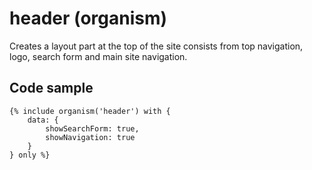 # header (organism)

Creates a layout part at the top of the site consists from top navigation, logo, search form and main site navigation.

## Code sample

```
{% include organism('header') with {
    data: {
        showSearchForm: true,
        showNavigation: true
    }
} only %}
```
